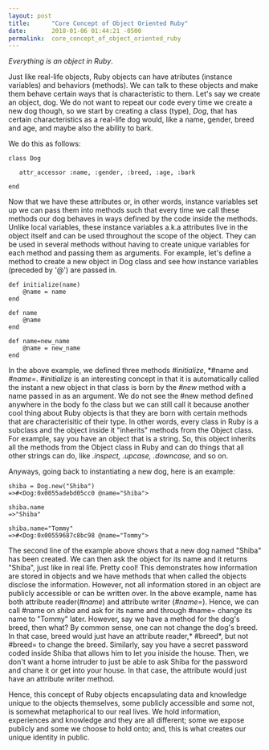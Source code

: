 ```yaml
---
layout: post
title:      "Core Concept of Object Oriented Ruby"
date:       2018-01-06 01:44:21 -0500
permalink:  core_concept_of_object_oriented_ruby
---
```


*Everything is an object in Ruby*. 

Just like real-life objects, Ruby objects can have atributes (instance variables) and behaviors (methods). We can talk to these objects and make them behave certain ways that is characteristic to them. Let's say we create an object, dog. We do not want to repeat our code every time we create a new dog though, so we start by creating a class (type), *Dog*, that has certain characteristics as a real-life dog would, like a name, gender, breed and age, and maybe also the ability to bark. 

We do this as follows:
```
class Dog

   attr_accessor :name, :gender, :breed, :age, :bark

end
```
Now that we have these attributes or, in other words, instance variables set up we can pass them into methods such that every time we call these methods our dog behaves in ways defined by the code inside the methods. Unlike local variables, these instance variables a.k.a attributes live in the object itself and can be used throughout the scope of the object. They can be used in several methods without having to create unique variables for each method and passing them as  arguments. For example, let's define a method to create a new object in Dog class and see how instance variables (preceded by '@') are passed in.

```
def initialize(name)
    @name = name
end

def name
    @name
end		

def name=new_name
    @name = new_name
end
```
In the above example, we defined three methods *#initialize*, *#name and *#name=*. *#initialize* is an interesting concept in that it is automatically called the instant a new object in that class is born  by the *#new* method with a name passed in as an argument. We do not see the #new method defined anywhere in the body fo the class but we can still call it because another cool thing about Ruby objects is that they are born with certain methods that are characterisitic of their type. In other words, every class in Ruby is a subclass and the object inside it "inherits" methods from the Object class. For example, say you have an object that is a string. So, this object inherits all the methods from the Object class in Ruby and can do things that all other strings can do, like *.inspect, .upcase, .downcase,* and so on.

Anyways, going back to instantiating a new dog, here is an example: 

```
shiba = Dog.new("Shiba")
=>#<Dog:0x0055adebd05cc0 @name="Shiba">  

shiba.name
=>"Shiba"

shiba.name="Tommy"
=>#<Dog:0x00559687c8bc98 @name="Tommy">
```


The second line of the example above shows that a new dog named "Shiba" has been created. We can then ask the object for its name and it returns "Shiba", just like in real life. Pretty cool! This demonstrates how information are stored in objects and we have methods that when called the objects disclose the information. However, not all information stored in an object are publicly accessible or can be written over. In the above example, name has both attribute reader(*#name*) and attribute writer (*#name=*). Hence, we can call #name on *shiba* and ask for its name and through #name= change its name to "Tommy" later. However, say we have a method for the dog's breed, then what? By common sense, one can not change the dog's breed.  In that case, breed would just have an attribute reader,* #breed*, but not #breed= to change the breed. Similarly, say you have a secret password coded inside Shiba that allows him to let you iniside the house. Then, we don't want a home intruder to just be able to ask Shiba for the password and chane it or get into your house. In that case, the attribute would just have an attribute writer method.

Hence, this concept of Ruby objects encapsulating data and knowledge unique to the objects themselves, some publicly accessible and some not, is somewhat metaphorical to our real lives. We hold information, experiences and knowledge and they are all different; some we expose publicly and some we choose to hold onto; and, this is what creates our unique identity in public.
     




